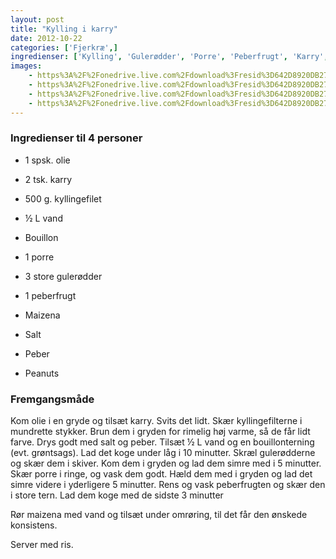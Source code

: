 ```yaml
---
layout: post
title: "Kylling i karry"
date: 2012-10-22
categories: ['Fjerkræ',]
ingredienser: ['Kylling', 'Gulerødder', 'Porre', 'Peberfrugt', 'Karry', 'Peanuts']
images:
    - https%3A%2F%2Fonedrive.live.com%2Fdownload%3Fresid%3D642D8920DB2784EE!125867
    - https%3A%2F%2Fonedrive.live.com%2Fdownload%3Fresid%3D642D8920DB2784EE!125873
    - https%3A%2F%2Fonedrive.live.com%2Fdownload%3Fresid%3D642D8920DB2784EE!125869
    - https%3A%2F%2Fonedrive.live.com%2Fdownload%3Fresid%3D642D8920DB2784EE!125870
---
```


### Ingredienser til 4 personer
-   1 spsk. olie
-   2 tsk. karry
-   500 g. kyllingefilet
-   ½ L vand
-   Bouillon
-   1 porre
-   3 store gulerødder
-   1 peberfrugt
-   Maizena
-   Salt
-   Peber

-   Peanuts

### Fremgangsmåde
Kom olie i en gryde og tilsæt karry. Svits det lidt. Skær kyllingefilterne i mundrette stykker. Brun dem i gryden for rimelig høj varme, så de får lidt farve. Drys godt med salt og peber. Tilsæt ½ L vand og en bouillonterning (evt. grøntsags). Lad det koge under låg i 10 minutter. 
Skræl gulerødderne og skær dem i skiver. Kom dem i gryden og lad dem simre med i 5 minutter. Skær porre i ringe, og vask dem godt. Hæld dem med i gryden og lad det simre videre i yderligere 5 minutter. Rens og vask peberfrugten og skær den i store tern. Lad dem koge med de sidste 3 minutter

Rør maizena med vand og tilsæt under omrøring, til det får den ønskede konsistens.

Server med ris.

